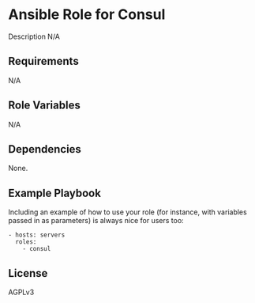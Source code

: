 # Ansible Role for Consul

Description N/A

## Requirements

N/A

## Role Variables

N/A

## Dependencies

None.

## Example Playbook

Including an example of how to use your role (for instance, with variables passed in as parameters) is always nice for users too:

    - hosts: servers
      roles:
        - consul

## License

AGPLv3
